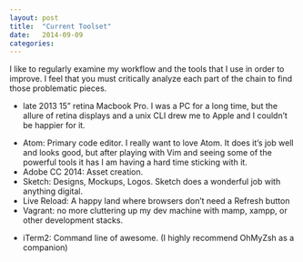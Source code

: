 ```yaml
---
layout: post
title:  "Current Toolset"
date:   2014-09-09
categories:
---
```


I like to regularly examine my workflow and the tools that I use in order to improve. I feel that you must critically analyze each part of the chain to find those problematic pieces.

* late 2013 15” retina Macbook Pro. I was a PC for a long time, but the allure of retina displays and a unix CLI drew me to Apple and I couldn’t be happier for it.
+ Atom: Primary code editor. I really want to love Atom. It does it’s job well and looks good, but after playing with Vim and seeing some of the powerful tools it has I am having a hard time sticking with it.
+ Adobe CC 2014: Asset creation.
+ Sketch: Designs, Mockups, Logos. Sketch does a wonderful job with anything digital.
+ Live Reload: A happy land where browsers don’t need a Refresh button
+ Vagrant: no more cluttering up my dev machine with mamp, xampp, or other development stacks.
* iTerm2: Command line of awesome. (I highly recommend OhMyZsh as a companion)

